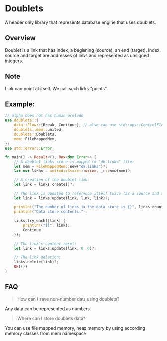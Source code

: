 # Doublets
A header only library that represents database engine that uses doublets.

## Overview
Doublet is a link that has index, a beginning (source), an end (target).
Index, source and target are addresses of links and represented as unsigned integers.

## Note
Link can point at itself. We call such links "points".

## Example:
```rust
// alpha does not has human prelude
use doublets::{
    data::Flow::{Break, Continue}, // also can use std::ops::ControlFlow
    doublets::mem::united,
    doublets::Doublets,
    mem::FileMappedMem,
};
use std::error::Error;

fn main() -> Result<(), Box<dyn Error>> {
    // A doublet links store is mapped to "db.links" file:
    let mem = FileMappedMem::new("db.links")?;
    let mut links = united::Store::<usize, _>::new(mem)?;

    // A creation of the doublet link:
    let link = links.create()?;

    // The link is updated to reference itself twice (as a source and a target):
    let link = links.update(link, link, link)?;

    println!("The number of links in the data store is {}", links.count());
    println!("Data store contents:");

    links.try_each(|link| {
        println!("{}", link);
        Continue
    });

    // The link's content reset:
    let link = links.update(link, 0, 0)?;

    // The link deletion:
    links.delete(link)?;
    Ok(())
}
```

## FAQ
> How can I save non-number data using doublets?  

Any data can be represented as numbers.

> Where can I store doublets data?

You can use file mapped memory, heap memory by using according memory classes from mem namespace
